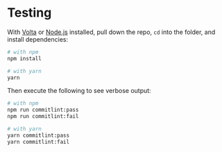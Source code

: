 # Testing

With [Volta]() or [Node.js]() installed, pull down the repo, `cd` into the folder, and install dependencies:

```sh
# with npm
npm install

# with yarn
yarn
```

Then execute the following to see verbose output:

```sh
# with npm
npm run commitlint:pass
npm run commitlint:fail

# with yarn
yarn commitlint:pass
yarn commitlint:fail
```
